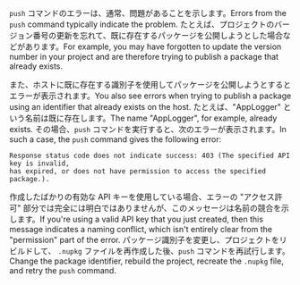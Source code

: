 <span data-ttu-id="7a6ac-101">`push` コマンドのエラーは、通常、問題があることを示します。</span><span class="sxs-lookup"><span data-stu-id="7a6ac-101">Errors from the `push` command typically indicate the problem.</span></span> <span data-ttu-id="7a6ac-102">たとえば、プロジェクトのバージョン番号の更新を忘れて、既に存在するパッケージを公開しようとした場合などがあります。</span><span class="sxs-lookup"><span data-stu-id="7a6ac-102">For example, you may have forgotten to update the version number in your project and are therefore trying to publish a package that already exists.</span></span>

<span data-ttu-id="7a6ac-103">また、ホストに既に存在する識別子を使用してパッケージを公開しようとするとエラーが表示されます。</span><span class="sxs-lookup"><span data-stu-id="7a6ac-103">You also see errors when trying to publish a package using an identifier that already exists on the host.</span></span> <span data-ttu-id="7a6ac-104">たとえば、"AppLogger" という名前は既に存在します。</span><span class="sxs-lookup"><span data-stu-id="7a6ac-104">The name "AppLogger", for example, already exists.</span></span> <span data-ttu-id="7a6ac-105">その場合、`push` コマンドを実行すると、次のエラーが表示されます。</span><span class="sxs-lookup"><span data-stu-id="7a6ac-105">In such a case, the `push` command gives the following error:</span></span>

```output
Response status code does not indicate success: 403 (The specified API key is invalid,
has expired, or does not have permission to access the specified package.).
```

<span data-ttu-id="7a6ac-106">作成したばかりの有効な API キーを使用している場合、エラーの "アクセス許可" 部分では完全には明白ではありませんが、このメッセージは名前の競合を示します。</span><span class="sxs-lookup"><span data-stu-id="7a6ac-106">If you're using a valid API key that you just created, then this message indicates a naming conflict, which isn't entirely clear from the "permission" part of the error.</span></span> <span data-ttu-id="7a6ac-107">パッケージ識別子を変更し、プロジェクトをリビルドして、 `.nupkg` ファイルを再作成した後、`push` コマンドを再試行します。</span><span class="sxs-lookup"><span data-stu-id="7a6ac-107">Change the package identifier, rebuild the project, recreate the `.nupkg` file, and retry the `push` command.</span></span>